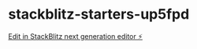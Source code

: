# stackblitz-starters-up5fpd

[Edit in StackBlitz next generation editor ⚡️](https://stackblitz.com/~/github.com/CodeSanaM/stackblitz-starters-up5fpd)